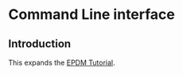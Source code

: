 # Command Line interface

## Introduction

This expands the [EPDM Tutorial](../../../docs/epdm.md "EPDM Class").